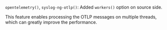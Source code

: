 `opentelemetry()`, `syslog-ng-otlp()`: Added `workers()` option on source side.

This feature enables processing the OTLP messages on multiple threads,
which can greatly improve the performance.
